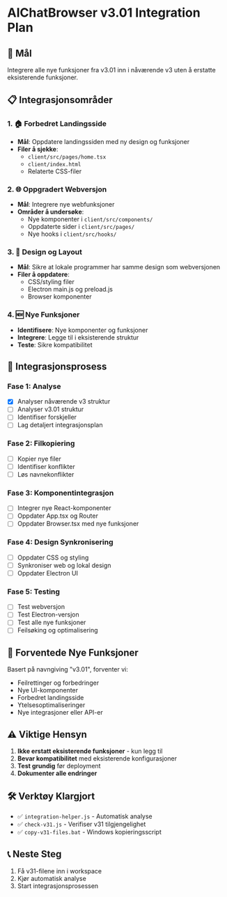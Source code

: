 # AIChatBrowser v3.01 Integration Plan

## 🎯 Mål
Integrere alle nye funksjoner fra v3.01 inn i nåværende v3 uten å erstatte eksisterende funksjoner.

## 📋 Integrasjonsområder

### 1. 🏠 Forbedret Landingsside
- **Mål**: Oppdatere landingssiden med ny design og funksjoner
- **Filer å sjekke**:
  - `client/src/pages/home.tsx`
  - `client/index.html`
  - Relaterte CSS-filer

### 2. 🌐 Oppgradert Webversjon
- **Mål**: Integrere nye webfunksjoner
- **Områder å undersøke**:
  - Nye komponenter i `client/src/components/`
  - Oppdaterte sider i `client/src/pages/`
  - Nye hooks i `client/src/hooks/`

### 3. 🎨 Design og Layout
- **Mål**: Sikre at lokale programmer har samme design som webversjonen
- **Filer å oppdatere**:
  - CSS/styling filer
  - Electron main.js og preload.js
  - Browser komponenter

### 4. 🆕 Nye Funksjoner
- **Identifisere**: Nye komponenter og funksjoner
- **Integrere**: Legge til i eksisterende struktur
- **Teste**: Sikre kompatibilitet

## 🔄 Integrasjonsprosess

### Fase 1: Analyse
- [x] Analyser nåværende v3 struktur
- [ ] Analyser v3.01 struktur
- [ ] Identifiser forskjeller
- [ ] Lag detaljert integrasjonsplan

### Fase 2: Filkopiering
- [ ] Kopier nye filer
- [ ] Identifiser konflikter
- [ ] Løs navnekonflikter

### Fase 3: Komponentintegrasjon
- [ ] Integrer nye React-komponenter
- [ ] Oppdater App.tsx og Router
- [ ] Oppdater Browser.tsx med nye funksjoner

### Fase 4: Design Synkronisering
- [ ] Oppdater CSS og styling
- [ ] Synkroniser web og lokal design
- [ ] Oppdater Electron UI

### Fase 5: Testing
- [ ] Test webversjon
- [ ] Test Electron-versjon
- [ ] Test alle nye funksjoner
- [ ] Feilsøking og optimalisering

## 📁 Forventede Nye Funksjoner

Basert på navngiving "v3.01", forventer vi:
- Feilrettinger og forbedringer
- Nye UI-komponenter
- Forbedret landingsside
- Ytelsesoptimaliseringer
- Nye integrasjoner eller API-er

## ⚠️ Viktige Hensyn

1. **Ikke erstatt eksisterende funksjoner** - kun legg til
2. **Bevar kompatibilitet** med eksisterende konfigurasjoner
3. **Test grundig** før deployment
4. **Dokumenter alle endringer**

## 🛠️ Verktøy Klargjort

- ✅ `integration-helper.js` - Automatisk analyse
- ✅ `check-v31.js` - Verifiser v31 tilgjengelighet
- ✅ `copy-v31-files.bat` - Windows kopieringsscript

## 📞 Neste Steg

1. Få v31-filene inn i workspace
2. Kjør automatisk analyse
3. Start integrasjonsprosessen